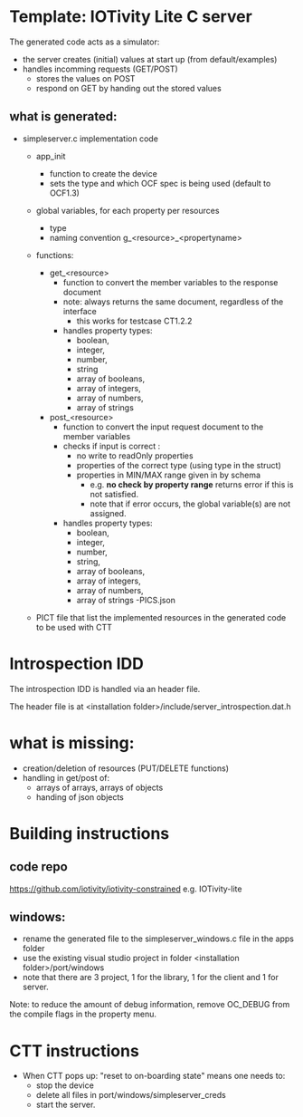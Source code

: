 # Template: IOTivity Lite C server


The generated code acts as a simulator:
- the server creates (initial) values at start up (from default/examples)
- handles incomming requests (GET/POST)
    - stores the values on POST
    - respond on GET by handing out the stored values

## what is generated:
- simpleserver.c implementation code
    - app_init
        - function to create the device
        - sets the type and which OCF spec is being used (default to OCF1.3)
    - global variables, for each property per resources
        - type 
        - naming convention g_&lt;resource&gt;_&lt;propertyname&gt;
        
    - functions:
        - get_&lt;resource&gt; 
            - function to convert the  member variables to the response document
            - note: always returns the same document, regardless of the interface
                - this works for testcase CT1.2.2
            - handles property types: 
                - boolean, 
                - integer,
                - number, 
                - string
                - array of booleans,
                - array of integers,
                - array of numbers,
                - array of strings
        - post_&lt;resource&gt;
            - function to convert the input request document to the member variables
            - checks if input is correct :
                - no write to readOnly properties
                - properties of the correct type (using type in the struct)
                - properties in MIN/MAX range given in by schema 
                    - e.g. __no check by property range__
               returns error if this is not satisfied.
                    - note that if error occurs, the global variable(s) are not assigned.
            - handles property types: 
                - boolean, 
                - integer,
                - number, 
                - string,
                - array of booleans,
                - array of integers,
                - array of numbers,
                - array of strings
-PICS.json
    - PICT file that list the implemented resources in the generated code
      to be used with CTT
      
         
# Introspection IDD
The introspection IDD is handled via an header file.

The header file is at &lt;installation folder&gt;/include/server_introspection.dat.h

# what is missing:
- creation/deletion of resources (PUT/DELETE functions)
- handling in get/post of:
    - arrays of arrays, arrays of objects
    - handing of json objects

    
# Building instructions
## code repo
https://github.com/iotivity/iotivity-constrained  e.g. IOTivity-lite

## windows:
- rename the generated file to the simpleserver_windows.c file in the apps folder 
- use the existing visual studio project in folder &lt;installation folder&gt;/port/windows
- note that there are 3 project, 1 for the library, 1 for the client and 1 for server.

Note: to reduce the amount of debug information, remove OC_DEBUG from the compile flags in the property menu.
    
# CTT instructions
- When CTT pops up: "reset to on-boarding state" means one needs to:
  - stop the device
  - delete all files in port/windows/simpleserver_creds  
  - start the server.
    



